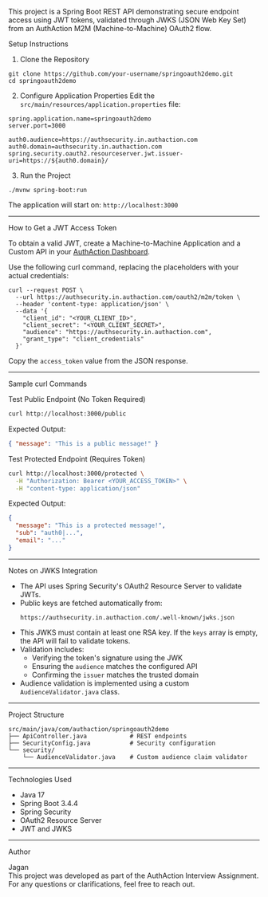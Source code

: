 
This project is a Spring Boot REST API demonstrating secure endpoint access using JWT tokens, validated through JWKS (JSON Web Key Set) from an AuthAction M2M (Machine-to-Machine) OAuth2 flow.



Setup Instructions

1. Clone the Repository
```
git clone https://github.com/your-username/springoauth2demo.git
cd springoauth2demo
```

 2. Configure Application Properties
Edit the `src/main/resources/application.properties` file:
```properties
spring.application.name=springoauth2demo
server.port=3000

auth0.audience=https://authsecurity.in.authaction.com
auth0.domain=authsecurity.in.authaction.com
spring.security.oauth2.resourceserver.jwt.issuer-uri=https://${auth0.domain}/
```
 3. Run the Project
```
./mvnw spring-boot:run
```

The application will start on: `http://localhost:3000`

---
How to Get a JWT Access Token

To obtain a valid JWT, create a Machine-to-Machine Application and a Custom API in your [AuthAction Dashboard](https://authaction.com).

Use the following curl command, replacing the placeholders with your actual credentials:

```
curl --request POST \
  --url https://authsecurity.in.authaction.com/oauth2/m2m/token \
  --header 'content-type: application/json' \
  --data '{
    "client_id": "<YOUR_CLIENT_ID>",
    "client_secret": "<YOUR_CLIENT_SECRET>",
    "audience": "https://authsecurity.in.authaction.com",
    "grant_type": "client_credentials"
  }'
```

Copy the `access_token` value from the JSON response.

---

Sample curl Commands

Test Public Endpoint (No Token Required)
```bash
curl http://localhost:3000/public
```

Expected Output:
```json
{ "message": "This is a public message!" }
```

Test Protected Endpoint (Requires Token)
```bash
curl http://localhost:3000/protected \
  -H "Authorization: Bearer <YOUR_ACCESS_TOKEN>" \
  -H "content-type: application/json"
```

Expected Output:
```json
{
  "message": "This is a protected message!",
  "sub": "auth0|...",
  "email": "..."
}
```

---

Notes on JWKS Integration

- The API uses Spring Security's OAuth2 Resource Server to validate JWTs.
- Public keys are fetched automatically from:
  ```
  https://authsecurity.in.authaction.com/.well-known/jwks.json
  ```
- This JWKS must contain at least one RSA key. If the `keys` array is empty, the API will fail to validate tokens.
- Validation includes:
  - Verifying the token's signature using the JWK
  - Ensuring the `audience` matches the configured API
  - Confirming the `issuer` matches the trusted domain
- Audience validation is implemented using a custom `AudienceValidator.java` class.

---

Project Structure

```
src/main/java/com/authaction/springoauth2demo
├── ApiController.java            # REST endpoints
├── SecurityConfig.java           # Security configuration
└── security/
    └── AudienceValidator.java    # Custom audience claim validator
```

---

Technologies Used

- Java 17
- Spring Boot 3.4.4
- Spring Security
- OAuth2 Resource Server
- JWT and JWKS

---

Author

Jagan  
This project was developed as part of the AuthAction Interview Assignment. For any questions or clarifications, feel free to reach out.
